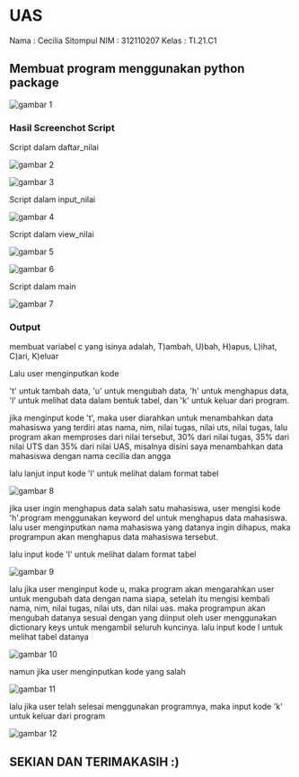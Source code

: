 # UAS
Nama  : Cecilia Sitompul
NIM   : 312110207
Kelas : TI.21.C1

## Membuat program menggunakan python package
![gambar 1](gambar/ss1.png)

### Hasil Screenchot Script 

Script dalam daftar_nilai

![gambar 2](gambar/ss2.png)

![gambar 3](gambar/ss3.png)

Script dalam input_nilai

![gambar 4](gambar/ss4.png)

Script dalam view_nilai

![gambar 5](gambar/ss5.png)

![gambar 6](gambar/ss6.png)

Script dalam main

![gambar 7](gambar/ss13.png)

### Output
membuat variabel c yang isinya adalah, T)ambah, U)bah, H)apus, L)ihat, C)ari, K)eluar

Lalu user menginputkan kode

't' untuk tambah data, 'u' untuk mengubah data, 'h' untuk menghapus data, 'l' untuk melihat data dalam bentuk tabel, dan 'k' untuk keluar dari program.

jika menginput kode 't', maka user diarahkan untuk menambahkan data mahasiswa yang terdiri atas nama, nim, nilai tugas, nilai uts, nilai tugas, lalu program akan memproses dari nilai tersebut, 30% dari nilai tugas, 35% dari nilai UTS dan 35% dari nilai UAS, misalnya disini saya menambahkan data mahasiswa dengan nama cecilia dan angga

lalu lanjut input kode 'l' untuk melihat dalam format tabel

![gambar 8](gambar/ss7.png)

jika user ingin menghapus data salah satu mahasiswa, user mengisi kode 'h'.program menggunakan keyword del untuk menghapus data mahasiswa. lalu user menginputkan nama mahasiswa yang datanya ingin dihapus, maka programpun akan menghapus data mahasiswa tersebut.

lalu input kode 'l' untuk melihat dalam format tabel

![gambar 9](gambar/ss8.png)

lalu jika user menginput kode u, maka program akan mengarahkan user untuk mengubah data dengan nama siapa, setelah itu mengisi kembali nama, nim, nilai tugas, nilai uts, dan nilai uas. maka programpun akan mengubah datanya sesuai dengan yang diinput oleh user menggunakan dictionary keys untuk mengambil seluruh kuncinya. lalu input kode l untuk melihat tabel datanya

![gambar 10](gambar/ss9.png)

namun jika user menginputkan kode yang salah

![gambar 11](gambar/ss10.png)

lalu jika user telah selesai menggunakan programnya, maka input kode 'k' untuk keluar dari program

![gambar 12](gambar/ss11.png)

## SEKIAN DAN TERIMAKASIH :)